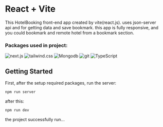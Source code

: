 # React + Vite

This HotelBooking front-end app created by vite(react.js). uses json-server api and for getting data and save bookmark. this app is fully responsive, and you could bookmark and remote hotel from a bookmark section.

### Packages used in project:
![next.js](https://camo.githubusercontent.com/11561ed7d7e5735041de1effd78226dfc545474e6f468482f91223957fe7234e/68747470733a2f2f696d672e736869656c64732e696f2f62616467652f6e6578742e6a732d3030303030303f7374796c653d666f722d7468652d6261646765266c6f676f3d6e657874646f746a73266c6f676f436f6c6f723d7768697465)
![tailwind.css](https://camo.githubusercontent.com/4035639fa9b5a59d0686daa6e2b37156b8e00f198814e38f3a44398159426bf9/68747470733a2f2f696d672e736869656c64732e696f2f62616467652f5461696c77696e645f4353532d3039323734393f7374796c653d666f722d7468652d6261646765266c6f676f3d7461696c77696e64637373266c6f676f436f6c6f723d303642364434266c6162656c436f6c6f723d303030303030)
![Mongodb](https://camo.githubusercontent.com/4ae569342c64ecd9f0d7e7cbed78fffcca6a0f427e8efb4297c1d357dfb09074/68747470733a2f2f696d672e736869656c64732e696f2f62616467652f4d6f6e676f44422d3445413934423f7374796c653d666f722d7468652d6261646765266c6f676f3d6d6f6e676f6462266c6f676f436f6c6f723d7768697465)
![git](https://camo.githubusercontent.com/f38298638f10774e1f0205a1111dff4a7675c0ed8600356f28e8276c2bab8235/68747470733a2f2f696d672e736869656c64732e696f2f62616467652f4769742d4630353033323f7374796c653d666f722d7468652d6261646765266c6f676f3d676974266c6f676f436f6c6f723d7768697465)
![TypeScript](https://camo.githubusercontent.com/3c675da0ea72fd0d028fdfb84f87b1a959050f970bfc97781b227b3de1fee0aa/68747470733a2f2f696d672e736869656c64732e696f2f62616467652f547970657363726970742d3030376163633f7374796c653d666f722d7468652d6261646765266c6162656c436f6c6f723d626c61636b266c6f676f3d74797065736372697074266c6f676f436f6c6f723d303037616363)


## Getting Started

First, after the setup required packages, run the server:

```bash
npm run server
```

after this:

```bash
npm run dev
```

the project successfully run...





